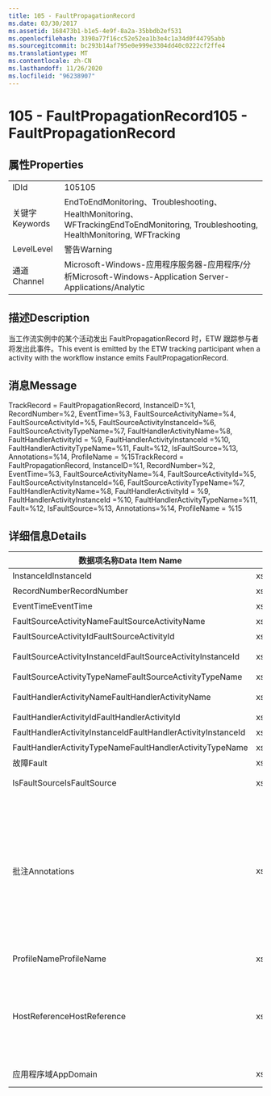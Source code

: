 ```yaml
---
title: 105 - FaultPropagationRecord
ms.date: 03/30/2017
ms.assetid: 168473b1-b1e5-4e9f-8a2a-35bbdb2ef531
ms.openlocfilehash: 3390a77f16cc52e52ea1b3e4c1a34d0f44795abb
ms.sourcegitcommit: bc293b14af795e0e999e3304dd40c0222cf2ffe4
ms.translationtype: MT
ms.contentlocale: zh-CN
ms.lasthandoff: 11/26/2020
ms.locfileid: "96238907"
---
```

# <a name="105---faultpropagationrecord"></a><span data-ttu-id="8c9d2-102">105 - FaultPropagationRecord</span><span class="sxs-lookup"><span data-stu-id="8c9d2-102">105 - FaultPropagationRecord</span></span>

## <a name="properties"></a><span data-ttu-id="8c9d2-103">属性</span><span class="sxs-lookup"><span data-stu-id="8c9d2-103">Properties</span></span>  
  
|||  
|-|-|  
|<span data-ttu-id="8c9d2-104">ID</span><span class="sxs-lookup"><span data-stu-id="8c9d2-104">Id</span></span>|<span data-ttu-id="8c9d2-105">105</span><span class="sxs-lookup"><span data-stu-id="8c9d2-105">105</span></span>|  
|<span data-ttu-id="8c9d2-106">关键字</span><span class="sxs-lookup"><span data-stu-id="8c9d2-106">Keywords</span></span>|<span data-ttu-id="8c9d2-107">EndToEndMonitoring、Troubleshooting、HealthMonitoring、WFTracking</span><span class="sxs-lookup"><span data-stu-id="8c9d2-107">EndToEndMonitoring, Troubleshooting, HealthMonitoring, WFTracking</span></span>|  
|<span data-ttu-id="8c9d2-108">Level</span><span class="sxs-lookup"><span data-stu-id="8c9d2-108">Level</span></span>|<span data-ttu-id="8c9d2-109">警告</span><span class="sxs-lookup"><span data-stu-id="8c9d2-109">Warning</span></span>|  
|<span data-ttu-id="8c9d2-110">通道</span><span class="sxs-lookup"><span data-stu-id="8c9d2-110">Channel</span></span>|<span data-ttu-id="8c9d2-111">Microsoft-Windows-应用程序服务器-应用程序/分析</span><span class="sxs-lookup"><span data-stu-id="8c9d2-111">Microsoft-Windows-Application Server-Applications/Analytic</span></span>|  
  
## <a name="description"></a><span data-ttu-id="8c9d2-112">描述</span><span class="sxs-lookup"><span data-stu-id="8c9d2-112">Description</span></span>  

 <span data-ttu-id="8c9d2-113">当工作流实例中的某个活动发出 FaultPropagationRecord 时，ETW 跟踪参与者将发出此事件。</span><span class="sxs-lookup"><span data-stu-id="8c9d2-113">This event is emitted by the ETW tracking participant when a activity with the workflow instance emits FaultPropagationRecord.</span></span>  
  
## <a name="message"></a><span data-ttu-id="8c9d2-114">消息</span><span class="sxs-lookup"><span data-stu-id="8c9d2-114">Message</span></span>  

 <span data-ttu-id="8c9d2-115">TrackRecord = FaultPropagationRecord, InstanceID=%1, RecordNumber=%2, EventTime=%3, FaultSourceActivityName=%4, FaultSourceActivityId=%5, FaultSourceActivityInstanceId=%6, FaultSourceActivityTypeName=%7, FaultHandlerActivityName=%8, FaultHandlerActivityId = %9, FaultHandlerActivityInstanceId =%10, FaultHandlerActivityTypeName=%11, Fault=%12, IsFaultSource=%13, Annotations=%14, ProfileName = %15</span><span class="sxs-lookup"><span data-stu-id="8c9d2-115">TrackRecord = FaultPropagationRecord, InstanceID=%1, RecordNumber=%2, EventTime=%3, FaultSourceActivityName=%4, FaultSourceActivityId=%5, FaultSourceActivityInstanceId=%6, FaultSourceActivityTypeName=%7, FaultHandlerActivityName=%8,  FaultHandlerActivityId = %9, FaultHandlerActivityInstanceId =%10, FaultHandlerActivityTypeName=%11, Fault=%12, IsFaultSource=%13, Annotations=%14, ProfileName = %15</span></span>  
  
## <a name="details"></a><span data-ttu-id="8c9d2-116">详细信息</span><span class="sxs-lookup"><span data-stu-id="8c9d2-116">Details</span></span>  
  
|<span data-ttu-id="8c9d2-117">数据项名称</span><span class="sxs-lookup"><span data-stu-id="8c9d2-117">Data Item Name</span></span>|<span data-ttu-id="8c9d2-118">数据项类型</span><span class="sxs-lookup"><span data-stu-id="8c9d2-118">Data Item Type</span></span>|<span data-ttu-id="8c9d2-119">描述</span><span class="sxs-lookup"><span data-stu-id="8c9d2-119">Description</span></span>|  
|--------------------|--------------------|-----------------|  
|<span data-ttu-id="8c9d2-120">InstanceId</span><span class="sxs-lookup"><span data-stu-id="8c9d2-120">InstanceId</span></span>|<span data-ttu-id="8c9d2-121">xs:GUID</span><span class="sxs-lookup"><span data-stu-id="8c9d2-121">xs:GUID</span></span>|<span data-ttu-id="8c9d2-122">工作流的实例 ID</span><span class="sxs-lookup"><span data-stu-id="8c9d2-122">The instance id for the workflow</span></span>|  
|<span data-ttu-id="8c9d2-123">RecordNumber</span><span class="sxs-lookup"><span data-stu-id="8c9d2-123">RecordNumber</span></span>|<span data-ttu-id="8c9d2-124">xs:long</span><span class="sxs-lookup"><span data-stu-id="8c9d2-124">xs:long</span></span>|<span data-ttu-id="8c9d2-125">发出的记录的序列号</span><span class="sxs-lookup"><span data-stu-id="8c9d2-125">The sequence number of the emitted record</span></span>|  
|<span data-ttu-id="8c9d2-126">EventTime</span><span class="sxs-lookup"><span data-stu-id="8c9d2-126">EventTime</span></span>|<span data-ttu-id="8c9d2-127">xs:dateTime</span><span class="sxs-lookup"><span data-stu-id="8c9d2-127">xs:dateTime</span></span>|<span data-ttu-id="8c9d2-128">发出该事件时的 UTC 时间</span><span class="sxs-lookup"><span data-stu-id="8c9d2-128">The time in UTC when the event was emitted</span></span>|  
|<span data-ttu-id="8c9d2-129">FaultSourceActivityName</span><span class="sxs-lookup"><span data-stu-id="8c9d2-129">FaultSourceActivityName</span></span>|<span data-ttu-id="8c9d2-130">xs:string</span><span class="sxs-lookup"><span data-stu-id="8c9d2-130">xs:string</span></span>|<span data-ttu-id="8c9d2-131">发出错误的活动的名称</span><span class="sxs-lookup"><span data-stu-id="8c9d2-131">The name of activity that emitted the fault</span></span>|  
|<span data-ttu-id="8c9d2-132">FaultSourceActivityId</span><span class="sxs-lookup"><span data-stu-id="8c9d2-132">FaultSourceActivityId</span></span>|<span data-ttu-id="8c9d2-133">xs:string</span><span class="sxs-lookup"><span data-stu-id="8c9d2-133">xs:string</span></span>|<span data-ttu-id="8c9d2-134">发出错误的活动的 ID</span><span class="sxs-lookup"><span data-stu-id="8c9d2-134">The id of the activity that emitted the fault</span></span>|  
|<span data-ttu-id="8c9d2-135">FaultSourceActivityInstanceId</span><span class="sxs-lookup"><span data-stu-id="8c9d2-135">FaultSourceActivityInstanceId</span></span>|<span data-ttu-id="8c9d2-136">xs:string</span><span class="sxs-lookup"><span data-stu-id="8c9d2-136">xs:string</span></span>|<span data-ttu-id="8c9d2-137">发出错误的活动的实例 ID</span><span class="sxs-lookup"><span data-stu-id="8c9d2-137">The instance id of the activity that emitted the fault</span></span>|  
|<span data-ttu-id="8c9d2-138">FaultSourceActivityTypeName</span><span class="sxs-lookup"><span data-stu-id="8c9d2-138">FaultSourceActivityTypeName</span></span>|<span data-ttu-id="8c9d2-139">xs:string</span><span class="sxs-lookup"><span data-stu-id="8c9d2-139">xs:string</span></span>|<span data-ttu-id="8c9d2-140">发出错误的活动的类型</span><span class="sxs-lookup"><span data-stu-id="8c9d2-140">The type of the activity that emitted the fault</span></span>|  
|<span data-ttu-id="8c9d2-141">FaultHandlerActivityName</span><span class="sxs-lookup"><span data-stu-id="8c9d2-141">FaultHandlerActivityName</span></span>|<span data-ttu-id="8c9d2-142">xs:string</span><span class="sxs-lookup"><span data-stu-id="8c9d2-142">xs:string</span></span>|<span data-ttu-id="8c9d2-143">错误处理程序活动的显示名称</span><span class="sxs-lookup"><span data-stu-id="8c9d2-143">The display name of the fault handler activity</span></span>|  
|<span data-ttu-id="8c9d2-144">FaultHandlerActivityId</span><span class="sxs-lookup"><span data-stu-id="8c9d2-144">FaultHandlerActivityId</span></span>|<span data-ttu-id="8c9d2-145">xs:string</span><span class="sxs-lookup"><span data-stu-id="8c9d2-145">xs:string</span></span>|<span data-ttu-id="8c9d2-146">错误处理程序活动的 ID</span><span class="sxs-lookup"><span data-stu-id="8c9d2-146">The id of the fault handler activity</span></span>|  
|<span data-ttu-id="8c9d2-147">FaultHandlerActivityInstanceId</span><span class="sxs-lookup"><span data-stu-id="8c9d2-147">FaultHandlerActivityInstanceId</span></span>|<span data-ttu-id="8c9d2-148">xs:string</span><span class="sxs-lookup"><span data-stu-id="8c9d2-148">xs:string</span></span>|<span data-ttu-id="8c9d2-149">错误处理程序活动的实例 ID</span><span class="sxs-lookup"><span data-stu-id="8c9d2-149">The instance id of the fault handler activity</span></span>|  
|<span data-ttu-id="8c9d2-150">FaultHandlerActivityTypeName</span><span class="sxs-lookup"><span data-stu-id="8c9d2-150">FaultHandlerActivityTypeName</span></span>|<span data-ttu-id="8c9d2-151">xs:string</span><span class="sxs-lookup"><span data-stu-id="8c9d2-151">xs:string</span></span>|<span data-ttu-id="8c9d2-152">错误处理程序活动的类型</span><span class="sxs-lookup"><span data-stu-id="8c9d2-152">The type of the fault handler activity</span></span>|  
|<span data-ttu-id="8c9d2-153">故障</span><span class="sxs-lookup"><span data-stu-id="8c9d2-153">Fault</span></span>|<span data-ttu-id="8c9d2-154">xs:string</span><span class="sxs-lookup"><span data-stu-id="8c9d2-154">xs:string</span></span>|<span data-ttu-id="8c9d2-155">错误详细信息</span><span class="sxs-lookup"><span data-stu-id="8c9d2-155">The fault details</span></span>|  
|<span data-ttu-id="8c9d2-156">IsFaultSource</span><span class="sxs-lookup"><span data-stu-id="8c9d2-156">IsFaultSource</span></span>|<span data-ttu-id="8c9d2-157">xs:unsignedByte</span><span class="sxs-lookup"><span data-stu-id="8c9d2-157">xs:unsignedByte</span></span>|<span data-ttu-id="8c9d2-158">指示事件是否从出错源发出</span><span class="sxs-lookup"><span data-stu-id="8c9d2-158">Indicates if the event was emitted from the fault source</span></span>|  
|<span data-ttu-id="8c9d2-159">批注</span><span class="sxs-lookup"><span data-stu-id="8c9d2-159">Annotations</span></span>|<span data-ttu-id="8c9d2-160">xs:string</span><span class="sxs-lookup"><span data-stu-id="8c9d2-160">xs:string</span></span>|<span data-ttu-id="8c9d2-161">已添加到此事件中的批注。</span><span class="sxs-lookup"><span data-stu-id="8c9d2-161">The annotations that were added to this event.</span></span>  <span data-ttu-id="8c9d2-162">值存储在 xml 元素中，格式为 \<items> \< item  name = "annotationName" type="System.String"> a \</item> \</items> 。</span><span class="sxs-lookup"><span data-stu-id="8c9d2-162">The values are stored in an xml element in the format \<items>\< item  name = "annotationName" type="System.String">annotationValue\</item>\</items>.</span></span>  <span data-ttu-id="8c9d2-163">如果未指定任何批注，则该字符串包含 \<items/> 。</span><span class="sxs-lookup"><span data-stu-id="8c9d2-163">If no annotations are specified then the string contains \<items/>.</span></span> <span data-ttu-id="8c9d2-164">ETW 事件大小受到 ETW 缓冲区大小或 ETW 事件最大负载的限制。</span><span class="sxs-lookup"><span data-stu-id="8c9d2-164">The ETW event size is limited by the ETW buffer size or the max payload for an ETW event.</span></span> <span data-ttu-id="8c9d2-165">如果事件的大小超过 ETW 限制，则通过删除批注并将批注值替换为 ... 来截断事件。 \<items> \</items></span><span class="sxs-lookup"><span data-stu-id="8c9d2-165">If the size of the event exceeds the ETW limits, then the event is truncated by dropping the annotations and replacing the annotation value with \<items>...\</items>.</span></span>|  
|<span data-ttu-id="8c9d2-166">ProfileName</span><span class="sxs-lookup"><span data-stu-id="8c9d2-166">ProfileName</span></span>|<span data-ttu-id="8c9d2-167">xs:string</span><span class="sxs-lookup"><span data-stu-id="8c9d2-167">xs:string</span></span>|<span data-ttu-id="8c9d2-168">导致发出此事件的跟踪配置文件的名称</span><span class="sxs-lookup"><span data-stu-id="8c9d2-168">The name or the tracking profile that resulted in this event being emitted</span></span>|  
|<span data-ttu-id="8c9d2-169">HostReference</span><span class="sxs-lookup"><span data-stu-id="8c9d2-169">HostReference</span></span>|<span data-ttu-id="8c9d2-170">xs:string</span><span class="sxs-lookup"><span data-stu-id="8c9d2-170">xs:string</span></span>|<span data-ttu-id="8c9d2-171">对于 Web 承载的服务，此字段唯一标识 Web 层次结构中的服务。</span><span class="sxs-lookup"><span data-stu-id="8c9d2-171">For web hosted services, this field uniquely identifies the service in the web hierarchy.</span></span>  <span data-ttu-id="8c9d2-172">其格式定义为 "网站名称应用程序虚拟路径&#124;服务虚拟路径&#124;ServiceName" 示例： "Default Web Site//Calculatorapplication&#124;/CalculatorService.svc&#124;CalculatorService"</span><span class="sxs-lookup"><span data-stu-id="8c9d2-172">Its format is defined as 'Web Site Name Application Virtual Path&#124;Service Virtual Path&#124;ServiceName' Example: 'Default Web Site/CalculatorApplication&#124;/CalculatorService.svc&#124;CalculatorService'</span></span>|  
|<span data-ttu-id="8c9d2-173">应用程序域</span><span class="sxs-lookup"><span data-stu-id="8c9d2-173">AppDomain</span></span>|<span data-ttu-id="8c9d2-174">xs:string</span><span class="sxs-lookup"><span data-stu-id="8c9d2-174">xs:string</span></span>|<span data-ttu-id="8c9d2-175">由 AppDomain.CurrentDomain.FriendlyName 返回的字符串。</span><span class="sxs-lookup"><span data-stu-id="8c9d2-175">The string returned by AppDomain.CurrentDomain.FriendlyName.</span></span>|
